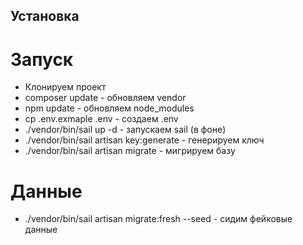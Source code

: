 ## Установка

# Запуск 
- Клонируем проект
- composer update - обновляем vendor
- npm update - обновляем node_modules
- cp .env.exmaple .env - создаем .env
- ./vendor/bin/sail up -d - запускаем sail (в фоне)
- ./vendor/bin/sail artisan key:generate - генерируем ключ
- ./vendor/bin/sail artisan migrate - мигрируем базу

# Данные
- ./vendor/bin/sail artisan migrate:fresh --seed - сидим фейковые данные
